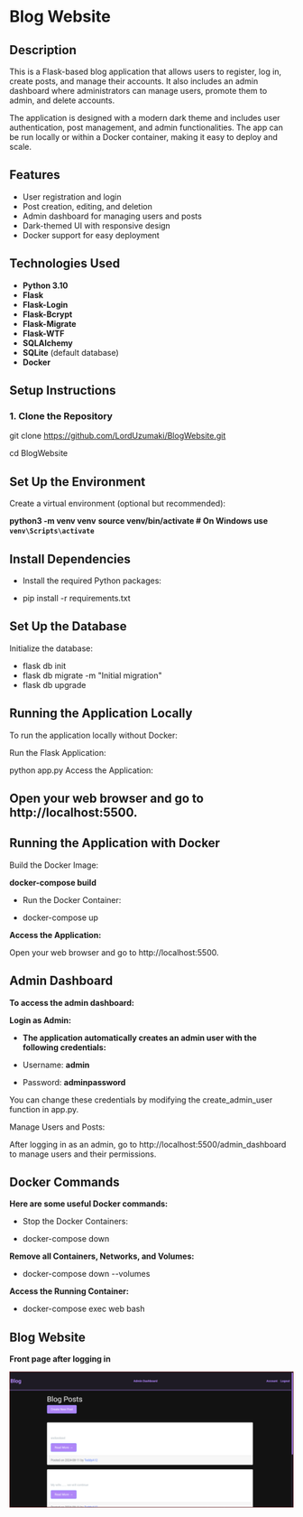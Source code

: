 # Blog Website

## Description

This is a Flask-based blog application that allows users to register, log in, create posts, and manage their accounts. It also includes an admin dashboard where administrators can manage users, promote them to admin, and delete accounts.

The application is designed with a modern dark theme and includes user authentication, post management, and admin functionalities. The app can be run locally or within a Docker container, making it easy to deploy and scale.

## Features

- User registration and login
- Post creation, editing, and deletion
- Admin dashboard for managing users and posts
- Dark-themed UI with responsive design
- Docker support for easy deployment

## Technologies Used

- **Python 3.10**
- **Flask**
- **Flask-Login**
- **Flask-Bcrypt**
- **Flask-Migrate**
- **Flask-WTF**
- **SQLAlchemy**
- **SQLite** (default database)
- **Docker**

## Setup Instructions

### 1. Clone the Repository


git clone https://github.com/LordUzumaki/BlogWebsite.git

cd BlogWebsite

## Set Up the Environment
Create a virtual environment (optional but recommended):

**python3 -m venv venv**
**source venv/bin/activate  # On Windows use `venv\Scripts\activate`**
## Install Dependencies
- Install the required Python packages:


- pip install -r requirements.txt

## Set Up the Database
Initialize the database:

- flask db init
- flask db migrate -m "Initial migration"
- flask db upgrade

## Running the Application Locally
To run the application locally without Docker:

Run the Flask Application:

python app.py
Access the Application:

## Open your web browser and go to http://localhost:5500.

## Running the Application with Docker
Build the Docker Image:

**docker-compose build**
 - Run the Docker Container:

 - docker-compose up

**Access the Application:**

Open your web browser and go to http://localhost:5500.

## Admin Dashboard

**To access the admin dashboard:**

**Login as Admin:**

- **The application automatically creates an admin user with the following credentials:**

- Username: **admin**
- Password: **adminpassword**

You can change these credentials by modifying the create_admin_user function in app.py.

Manage Users and Posts:

After logging in as an admin, go to http://localhost:5500/admin_dashboard to manage users and their permissions.

## Docker Commands
**Here are some useful Docker commands:**

- Stop the Docker Containers:

- docker-compose down

**Remove all Containers, Networks, and Volumes:**

- docker-compose down --volumes

**Access the Running Container:**

- docker-compose exec web bash

## Blog Website

**Front page after logging in**

![My Blog Screenshot](img/PracticeFullstackDev.png)
